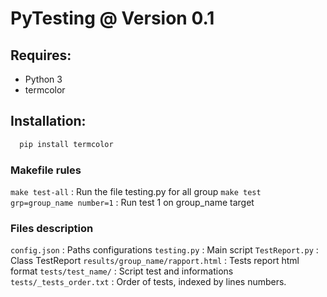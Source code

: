 # PyTesting @ Version 0.1

## Requires:

 - Python 3
 - termcolor

## Installation:
```sh
  pip install termcolor
```

### Makefile rules

```make test-all``` :  Run the file testing.py for all group
```make test grp=group_name number=1``` : Run test 1 on group_name target

### Files description

```config.json``` : Paths configurations
```testing.py``` : Main script
```TestReport.py``` : Class TestReport
```results/group_name/rapport.html``` : Tests report html format
```tests/test_name/``` : Script test and informations
```tests/_tests_order.txt``` : Order of tests, indexed by lines numbers.
